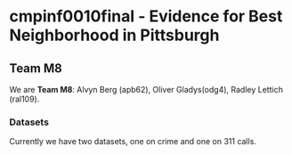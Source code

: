 # cmpinf0010final - Evidence for Best Neighborhood in Pittsburgh
## Team M8
We are **Team M8**: Alvyn Berg (apb62), Oliver Gladys(odg4), Radley Lettich (ral109).

### Datasets
Currently we have two datasets, one on crime and one on 311 calls. 
